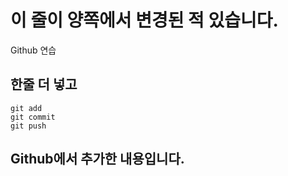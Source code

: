 # 이 줄이 양쪽에서 변경된 적 있습니다.

Github 연습

## 한줄 더 넣고

```
git add
git commit
git push
```

## Github에서 추가한 내용입니다.
